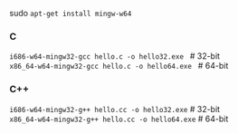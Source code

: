 sudo `apt-get install mingw-w64`
 
### C
`i686-w64-mingw32-gcc hello.c -o hello32.exe `     # 32-bit <br>
`x86_64-w64-mingw32-gcc hello.c -o hello64.exe `   # 64-bit <br>
 
### C++
`i686-w64-mingw32-g++ hello.cc -o hello32.exe`     # 32-bit <br>
`x86_64-w64-mingw32-g++ hello.cc -o hello64.exe`   # 64-bit <br>
